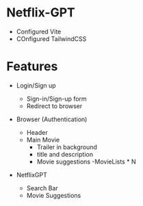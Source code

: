 # Netflix-GPT

- Configured Vite
- COnfigured TailwindCSS

# Features

- Login/Sign up

  - Sign-in/Sign-up form
  - Redirect to browser

- Browser (Authentication)

  - Header
  - Main Movie
    - Trailer in background
    - title and description
    - Movie suggestions
      -MovieLists \* N

- NetflixGPT
  - Search Bar
  - Movie Suggestions
